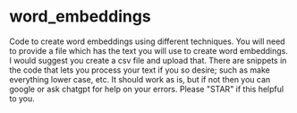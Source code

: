 # word_embeddings
Code to create word embeddings using different techniques.
You will need to provide a file which has the text you will use to create word embeddings.  I would suggest you create a csv file and upload that.
There are snippets in the code that lets you process your text if you so desire; such as make everything lower case, etc.
It should work as is, but if not then you can google or ask chatgpt for help on your errors.
Please "STAR" if this helpful to you.
